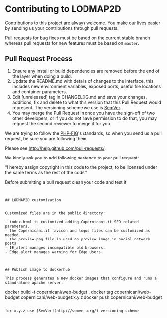 # Contributing to LODMAP2D

Contributions to this project are always welcome. You make our lives easier by
sending us your contributions through pull requests.

Pull requests for bug fixes must be based on the current stable branch whereas
pull requests for new features must be based on `master`.



## Pull Request Process

1. Ensure any install or build dependencies are removed before the end of the layer when doing a 
   build.
2. Update the README.md with details of changes to the interface, this includes new environment 
   variables, exposed ports, useful file locations and container parameters.
3. Edit [unreleased] tag in CHANGELOG.md and save your changes, additions, fix and delete to what this version that this
   Pull Request would represent. The versioning scheme we use is [SemVer](http://semver.org/).
4. You may merge the Pull Request in once you have the sign-off of two other developers, or if you 
   do not have permission to do that, you may request the second reviewer to merge it for you.

We are trying to follow the [PHP-FIG](http://www.php-fig.org)'s standards, so
when you send us a pull request, be sure you are following them.

Please see http://help.github.com/pull-requests/.

We kindly ask you to add following sentence to your pull request:

“I hereby assign copyright in this code to the project, to be licensed under the same terms as the rest of the code.”


Before submitting a pull request clean your code and test it
```


## LODMAP2D customization


Customized files are in the public directory:

- index.html is customized adding Copernicani.it SEO related parameters.
- the Copernicani.it favicon and logos files can be customized as needed. 
- The preview.png file is used as preview image in social network posts
- IE_alert manages incompatible old browsers.
- Edge_alert manages warning for Edge Users.



## Publish image to dockerhub

This process generates a new docker images that configure and runs a stand-alone apache server:

```
docker build -t copernicani/web-budget  .
docker tag copernicani/web-budget copernicani/web-budget:x.y.z
docker push copernicani/web-budget
```

for x.y.z use [SemVer](http://semver.org/) versioning scheme
